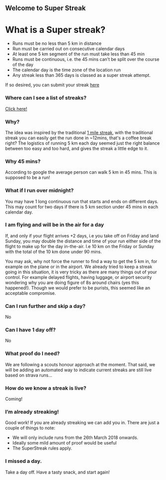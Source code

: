 ## Welcome to Super Streak

# What is a Super streak?
* Runs must be no less than 5 km in distance
* Run must be carried out on consecutive calendar days
* At least one 5 km segment of the run must take less than 45 min
* Runs must be continuous, i.e. the 45 mins can’t be split over the course of the day
* The calendar day is the time zone of the location run
* Any streak less than 365 days is classed as a super streak attempt.

If so desired, you can submit your streak [here](https://goo.gl/forms/4S7xxL7rcNIgOqln2)

### Where can I see a list of streaks?

[Click here!](/streaks.html)

### Why?

The idea was inspired by the traditional [1 mile streak](http://www.runeveryday.com/index.html), with the traditional streak you can easily get the run done in ~12mins, that's a coffee break right? The logistics of running 5 km each day seemed just the right balance between too easy and too hard, and gives the streak a little edge to it.

### Why 45 mins?

According to google the average person can walk 5 km in 45 mins. This is supposed to be a run!

###  What if I run over midnight?

You may have 1 long continuous run that starts and ends on different days. This may count for two days if there is 5 km section under 45 mins in each calendar day.

###  I am flying and will be in the air for a day

If, and only if your flight arrives +2 days, i.e you take off on Friday and land Sunday, you may double the distance and time of your run either side of the flight to make up for the day in-the-air. I.e 10 km on the Friday or Sunday with the total of the 10 km done under 90 mins.

You may ask, why not force the runner to find a way to get the 5 km in, for example on the plane or in the airport. We already tried to keep a streak going in this situation, it is very tricky as there are many things out of your control. For example delayed flights, having luggage, or airport security wondering why you are doing figure of 8s around chairs (yes this happened!). Though we would prefer to be purists, this seemed like an acceptable compromise.

###  Can I run further and skip a day?

No

### Can I have 1 day off?

No

###  What proof do I need?

We are following a scouts honour approach at the moment. That said, we will be adding an automated way to indicate current streaks are still live based on strava runs...

###  How do we know a streak is live?

Coming!

###  I’m already streaking!

Good work! If you are already streaking we can add you in. There are just a couple of things to note:

* We will only include runs from the 26th March 2018 onwards.
* Ideally some mild amount of proof would be useful
* The SuperStreak rules apply.

###  I missed a day.

Take a day off. Have a tasty snack, and start again!
